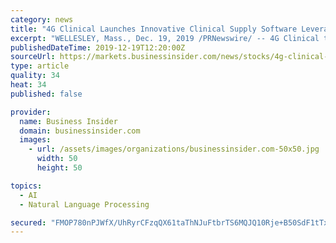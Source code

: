 ```yaml
---
category: news
title: "4G Clinical Launches Innovative Clinical Supply Software Leveraging Natural Language Processing (NLP)"
excerpt: "WELLESLEY, Mass., Dec. 19, 2019 /PRNewswire/ -- 4G Clinical today announced the launch of 4C Supply™, a cutting-edge clinical supply optimization software powered by Natural Language Processing (NLP). The new product addresses the increased pressures on clinical supply professionals to continuously adapt to new trial information as protocol ..."
publishedDateTime: 2019-12-19T12:20:00Z
sourceUrl: https://markets.businessinsider.com/news/stocks/4g-clinical-launches-innovative-clinical-supply-software-leveraging-natural-language-processing-nlp-1028775627
type: article
quality: 34
heat: 34
published: false

provider:
  name: Business Insider
  domain: businessinsider.com
  images:
    - url: /assets/images/organizations/businessinsider.com-50x50.jpg
      width: 50
      height: 50

topics:
  - AI
  - Natural Language Processing

secured: "FMOP780nPJWfX/UhRyrCFzqQX61taThNJuFtbrTS6MQJQ10Rje+B50SdF1tTxjQ7vMUO8JTnfb3tKxDOORscct4E48HPmTsQjZa6nkYVbQylFc5DMf+8oJ7OempTNOXhRObBkt3+r67mivU15pOv7OJfueyVLt5h/01KrulNH/G3c8ZGwCfQ9+dzFSqOVO9O8DCOjgr3iBMZ0L1lCyKHha00pfLHIDc63R9UgnL7jekN7Lm7A5NNn+7RPeLrdXPKGw2lk58nHnUaIqaYj+t36A==;u6Y5/r+feSbeezPP35K7wg=="
---
```


